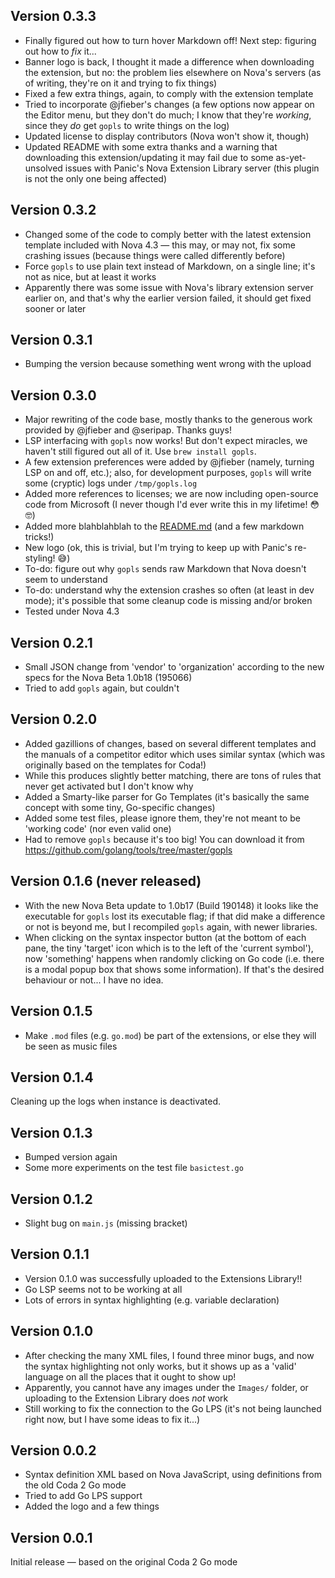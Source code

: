 ## Version 0.3.3

- Finally figured out how to turn hover Markdown off! Next step: figuring out how to _fix_ it...
- Banner logo is back, I thought it made a difference when downloading the extension, but no: the problem lies elsewhere on Nova's servers (as of writing, they're on it and trying to fix things)
- Fixed a few extra things, again, to comply with the extension template
- Tried to incorporate @jfieber's changes (a few options now appear on the Editor menu, but they don't do much; I know that they're _working_, since they _do_ get `gopls` to write things on the log)
- Updated license to display contributors (Nova won't show it, though)
- Updated README with some extra thanks and a warning that downloading this extension/updating it may fail due to some as-yet-unsolved issues with Panic's Nova Extension Library server (this plugin is not the only one being affected)

## Version 0.3.2

- Changed some of the code to comply better with the latest extension template included with Nova 4.3 — this may, or may not, fix some crashing issues (because things were called differently before)
- Force `gopls` to use plain text instead of Markdown, on a single line; it's not as nice, but at least it works
- Apparently there was some issue with Nova's library extension server earlier on, and that's why the earlier version failed, it should get fixed sooner or later

## Version 0.3.1

- Bumping the version because something went wrong with the upload

## Version 0.3.0

- Major rewriting of the code base, mostly thanks to the generous work provided by @jfieber and @seripap. Thanks guys!
- LSP interfacing with `gopls` now works! But don't expect miracles, we haven't still figured out all of it. Use `brew install gopls`.
- A few extension preferences were added by @jfieber (namely, turning LSP on and off, etc.); also, for development purposes, `gopls` will write some (cryptic) logs under `/tmp/gopls.log`
- Added more references to licenses; we are now including open-source code from Microsoft (I never though I'd ever write this in my lifetime! 😳🤓)
- Added more blahblahblah to the [README.md](README.md) (and a few markdown tricks!)
- New logo (ok, this is trivial, but I'm trying to keep up with Panic's re-styling! 😅)
- To-do: figure out why `gopls` sends raw Markdown that Nova doesn't seem to understand
- To-do: understand why the extension crashes so often (at least in dev mode); it's possible that some cleanup code is missing and/or broken
- Tested under Nova 4.3

## Version 0.2.1

- Small JSON change from 'vendor' to 'organization' according to the new specs for the Nova Beta 1.0b18 (195066)
- Tried to add `gopls` again, but couldn't

## Version 0.2.0

- Added gazillions of changes, based on several different templates and the manuals of a competitor editor which uses similar syntax (which was originally based on the templates for Coda!)
- While this produces slightly better matching, there are tons of rules that never get activated but I don't know why
- Added a Smarty-like parser for Go Templates (it's basically the same concept with some tiny, Go-specific changes)
- Added some test files, please ignore them, they're not meant to be 'working code' (nor even valid one)
- Had to remove `gopls` because it's too big! You can download it from https://github.com/golang/tools/tree/master/gopls

## Version 0.1.6 (never released)

- With the new Nova Beta update to 1.0b17 (Build 190148) it looks like the executable for `gopls` lost its executable flag; if that did make a difference or not is beyond me, but I recompiled `gopls` again, with newer libraries.
- When clicking on the syntax inspector button (at the bottom of each pane, the tiny 'target' icon which is to the left of the 'current symbol'), now 'something' happens when randomly clicking on Go code (i.e. there is a modal popup box that shows some information). If that's the desired behaviour or not... I have no idea.

## Version 0.1.5

- Make `.mod` files (e.g. `go.mod`) be part of the extensions, or else they will be seen as music files

## Version 0.1.4

Cleaning up the logs when instance is deactivated.

## Version 0.1.3

- Bumped version again
- Some more experiments on the test file `basictest.go`

## Version 0.1.2

- Slight bug on `main.js` (missing bracket)

## Version 0.1.1

- Version 0.1.0 was successfully uploaded to the Extensions Library!!
- Go LSP seems not to be working at all
- Lots of errors in syntax highlighting (e.g. variable declaration)

## Version 0.1.0

- After checking the many XML files, I found three minor bugs, and now the syntax highlighting not only works, but it shows up as a 'valid' language on all the places that it ought to show up!
- Apparently, you cannot have any images under the `Images/` folder, or uploading to the Extension Library does _not_ work
- Still working to fix the connection to the Go LPS (it's not being launched right now, but I have some ideas to fix it...)

## Version 0.0.2

- Syntax definition XML based on Nova JavaScript, using definitions from the old Coda 2 Go mode
- Tried to add Go LPS support
- Added the logo and a few things

## Version 0.0.1

Initial release — based on the original Coda 2 Go mode

